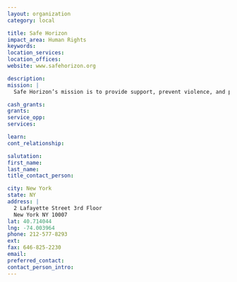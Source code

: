 ```yaml
---
layout: organization
category: local

title: Safe Horizon
impact_area: Human Rights
keywords: 
location_services: 
location_offices: 
website: www.safehorizon.org

description: 
mission: |
  Safe Horizon’s mission is to provide support, prevent violence, and promote justice for victims of crime and abuse, their families and communities

cash_grants: 
grants: 
service_opp: 
services: 

learn: 
cont_relationship: 

salutation: 
first_name: 
last_name: 
title_contact_person: 

city: New York
state: NY
address: |
  2 Lafayette Street 3rd Floor   
  New York NY 10007
lat: 40.714044
lng: -74.003964
phone: 212-577-8293
ext: 
fax: 646-825-2230
email: 
preferred_contact: 
contact_person_intro: 
---
```

